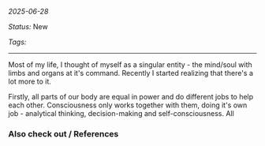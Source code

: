 *2025-06-28*

*Status:* New

*Tags:* 

<hr>

Most of my life, I thought of myself as a singular entity - the mind/soul with limbs and organs at it's command. Recently I started realizing that there's a lot more to it. 

Firstly, all parts of our body are equal in power and do different jobs to help each other. Consciousness only works together with them, doing it's own job - analytical thinking, decision-making and self-consciousness. All



### Also check out / References
